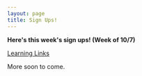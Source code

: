 ```yaml
---
layout: page
title: Sign Ups!
---
```



**Here's this week's sign ups! (Week of 10/7)**

[Learning Links](https://www.signupgenius.com/go/30E0B4AA5AD2FA7FE3-nhslearning1)

More soon to come.
